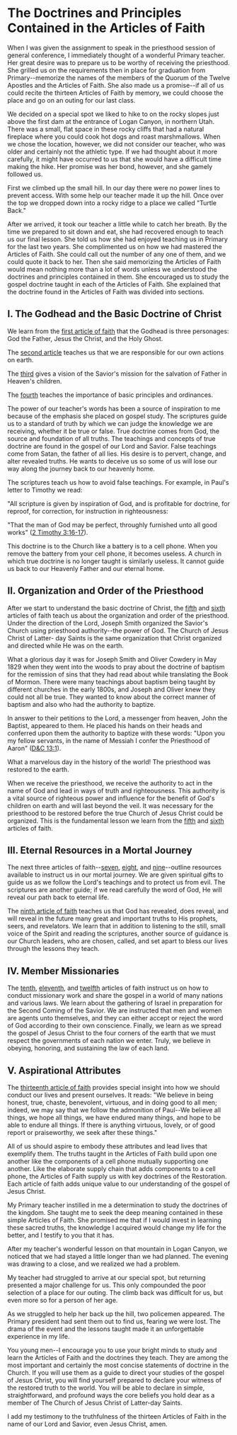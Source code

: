 # The Doctrines and Principles Contained in the Articles of Faith

When I was given the assignment to speak in the priesthood session of general
conference, I immediately thought of a wonderful Primary teacher. Her great
desire was to prepare us to be worthy of receiving the priesthood. She grilled
us on the requirements then in place for graduation from Primary--memorize the
names of the members of the Quorum of the Twelve Apostles and the Articles of
Faith. She also made us a promise--if all of us could recite the thirteen
Articles of Faith by memory, we could choose the place and go on an outing for
our last class.

We decided on a special spot we liked to hike to on the rocky slopes just
above the first dam at the entrance of Logan Canyon, in northern Utah. There
was a small, flat space in these rocky cliffs that had a natural fireplace
where you could cook hot dogs and roast marshmallows. When we chose the
location, however, we did not consider our teacher, who was older and
certainly not the athletic type. If we had thought about it more carefully, it
might have occurred to us that she would have a difficult time making the
hike. Her promise was her bond, however, and she gamely followed us.

First we climbed up the small hill. In our day there were no power lines to
prevent access. With some help our teacher made it up the hill. Once over the
top we dropped down into a rocky ridge to a place we called "Turtle Back."

After we arrived, it took our teacher a little while to catch her breath. By
the time we prepared to sit down and eat, she had recovered enough to teach us
our final lesson. She told us how she had enjoyed teaching us in Primary for
the last two years. She complimented us on how we had mastered the Articles of
Faith. She could call out the number of any one of them, and we could quote it
back to her. Then she said memorizing the Articles of Faith would mean nothing
more than a lot of words unless we understood the doctrines and principles
contained in them. She encouraged us to study the gospel doctrine taught in
each of the Articles of Faith. She explained that the doctrine found in the
Articles of Faith was divided into sections.

## I. The Godhead and the Basic Doctrine of Christ

We learn from the [first article of
faith](https://www.lds.org/scriptures/pgp/a-of-f/1.1?lang=eng#0) that the
Godhead is three personages: God the Father, Jesus the Christ, and the Holy
Ghost.

The [second article](https://www.lds.org/scriptures/pgp/a-of-f/1.2?lang=eng#1)
teaches us that we are responsible for our own actions on earth.

The [third](https://www.lds.org/scriptures/pgp/a-of-f/1.3?lang=eng#2) gives a
vision of the Savior's mission for the salvation of Father in Heaven's
children.

The [fourth](https://www.lds.org/scriptures/pgp/a-of-f/1.4?lang=eng#3) teaches
the importance of basic principles and ordinances.

The power of our teacher's words has been a source of inspiration to me
because of the emphasis she placed on gospel study. The scriptures guide us to
a standard of truth by which we can judge the knowledge we are receiving,
whether it be true or false. True doctrine comes from God, the source and
foundation of all truths. The teachings and concepts of true doctrine are
found in the gospel of our Lord and Savior. False teachings come from Satan,
the father of all lies. His desire is to pervert, change, and alter revealed
truths. He wants to deceive us so some of us will lose our way along the
journey back to our heavenly home.

The scriptures teach us how to avoid false teachings. For example, in Paul's
letter to Timothy we read:

"All scripture is given by inspiration of God, and is profitable for doctrine,
for reproof, for correction, for instruction in righteousness:

"That the man of God may be perfect, throughly furnished unto all good works"
([2 Timothy
3:16-17](https://www.lds.org/scriptures/nt/2-tim/3.16-17?lang=eng#15)).

This doctrine is to the Church like a battery is to a cell phone. When you
remove the battery from your cell phone, it becomes useless. A church in which
true doctrine is no longer taught is similarly useless. It cannot guide us
back to our Heavenly Father and our eternal home.

## II. Organization and Order of the Priesthood

After we start to understand the basic doctrine of Christ, the
[fifth](https://www.lds.org/scriptures/pgp/a-of-f/1.5?lang=eng#4) and
[sixth](https://www.lds.org/scriptures/pgp/a-of-f/1.6?lang=eng#5) articles of
faith teach us about the organization and order of the priesthood. Under the
direction of the Lord, Joseph Smith organized the Savior's Church using
priesthood authority--the power of God. The Church of Jesus Christ of Latter-
day Saints is the same organization that Christ organized and directed while
He was on the earth.

What a glorious day it was for Joseph Smith and Oliver Cowdery in May 1829
when they went into the woods to pray about the doctrine of baptism for the
remission of sins that they had read about while translating the Book of
Mormon. There were many teachings about baptism being taught by different
churches in the early 1800s, and Joseph and Oliver knew they could not all be
true. They wanted to know about the correct manner of baptism and also who had
the authority to baptize.

In answer to their petitions to the Lord, a messenger from heaven, John the
Baptist, appeared to them. He placed his hands on their heads and conferred
upon them the authority to baptize with these words: "Upon you my fellow
servants, in the name of Messiah I confer the Priesthood of Aaron" ([D&amp;C
13:1](https://www.lds.org/scriptures/dc-testament/dc/13.1?lang=eng#0)).

What a marvelous day in the history of the world! The priesthood was restored
to the earth.

When we receive the priesthood, we receive the authority to act in the name of
God and lead in ways of truth and righteousness. This authority is a vital
source of righteous power and influence for the benefit of God's children on
earth and will last beyond the veil. It was necessary for the priesthood to be
restored before the true Church of Jesus Christ could be organized. This is
the fundamental lesson we learn from the
[fifth](https://www.lds.org/scriptures/pgp/a-of-f/1.5?lang=eng#4) and
[sixth](https://www.lds.org/scriptures/pgp/a-of-f/1.6?lang=eng#5) articles of
faith.

## III. Eternal Resources in a Mortal Journey

The next three articles of
faith--[seven](https://www.lds.org/scriptures/pgp/a-of-f/1.7?lang=eng#6),
[eight](https://www.lds.org/scriptures/pgp/a-of-f/1.8?lang=eng#7), and
[nine](https://www.lds.org/scriptures/pgp/a-of-f/1.9?lang=eng#8)--outline
resources available to instruct us in our mortal journey. We are given
spiritual gifts to guide us as we follow the Lord's teachings and to protect
us from evil. The scriptures are another guide; if we read carefully the word
of God, He will reveal our path back to eternal life.

The [ninth article of
faith](https://www.lds.org/scriptures/pgp/a-of-f/1.9?lang=eng#8) teaches us
that God has revealed, does reveal, and will reveal in the future many great
and important truths to His prophets, seers, and revelators. We learn that in
addition to listening to the still, small voice of the Spirit and reading the
scriptures, another source of guidance is our Church leaders, who are chosen,
called, and set apart to bless our lives through the lessons they teach.

## IV. Member Missionaries

The [tenth](https://www.lds.org/scriptures/pgp/a-of-f/1.10?lang=eng#9),
[eleventh](https://www.lds.org/scriptures/pgp/a-of-f/1.11?lang=eng#10), and
[twelfth](https://www.lds.org/scriptures/pgp/a-of-f/1.12?lang=eng#11) articles
of faith instruct us on how to conduct missionary work and share the gospel in
a world of many nations and various laws. We learn about the gathering of
Israel in preparation for the Second Coming of the Savior. We are instructed
that men and women are agents unto themselves, and they can either accept or
reject the word of God according to their own conscience. Finally, we learn as
we spread the gospel of Jesus Christ to the four corners of the earth that we
must respect the governments of each nation we enter. Truly, we believe in
obeying, honoring, and sustaining the law of each land.

## V. Aspirational Attributes

The [thirteenth article of
faith](https://www.lds.org/scriptures/pgp/a-of-f/1.13?lang=eng#12) provides
special insight into how we should conduct our lives and present ourselves. It
reads: "We believe in being honest, true, chaste, benevolent, virtuous, and in
doing good to all men; indeed, we may say that we follow the admonition of
Paul--We believe all things, we hope all things, we have endured many things,
and hope to be able to endure all things. If there is anything virtuous,
lovely, or of good report or praiseworthy, we seek after these things."

All of us should aspire to embody these attributes and lead lives that
exemplify them. The truths taught in the Articles of Faith build upon one
another like the components of a cell phone mutually supporting one another.
Like the elaborate supply chain that adds components to a cell phone, the
Articles of Faith supply us with key doctrines of the Restoration. Each
article of faith adds unique value to our understanding of the gospel of Jesus
Christ.

My Primary teacher instilled in me a determination to study the doctrines of
the kingdom. She taught me to seek the deep meaning contained in these simple
Articles of Faith. She promised me that if I would invest in learning these
sacred truths, the knowledge I acquired would change my life for the better,
and I testify to you that it has.

After my teacher's wonderful lesson on that mountain in Logan Canyon, we
noticed that we had stayed a little longer than we had planned. The evening
was drawing to a close, and we realized we had a problem.

My teacher had struggled to arrive at our special spot, but returning
presented a major challenge for us. This only compounded the poor selection of
a place for our outing. The climb back was difficult for us, but even more so
for a person of her age.

As we struggled to help her back up the hill, two policemen appeared. The
Primary president had sent them out to find us, fearing we were lost. The
drama of the event and the lessons taught made it an unforgettable experience
in my life.

You young men--I encourage you to use your bright minds to study and learn the
Articles of Faith and the doctrines they teach. They are among the most
important and certainly the most concise statements of doctrine in the Church.
If you will use them as a guide to direct your studies of the gospel of Jesus
Christ, you will find yourself prepared to declare your witness of the
restored truth to the world. You will be able to declare in simple,
straightforward, and profound ways the core beliefs you hold dear as a member
of The Church of Jesus Christ of Latter-day Saints.

I add my testimony to the truthfulness of the thirteen Articles of Faith in
the name of our Lord and Savior, even Jesus Christ, amen.

